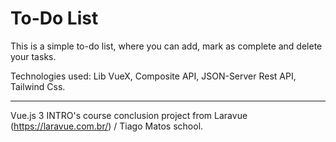 # To-Do List

This is a simple to-do list, where you can add, mark as complete and delete your tasks.

Technologies used: Lib VueX, Composite API, JSON-Server Rest API, Tailwind Css.

<hr />

Vue.js 3 INTRO's course conclusion project from Laravue (https://laravue.com.br/) / Tiago Matos school.
